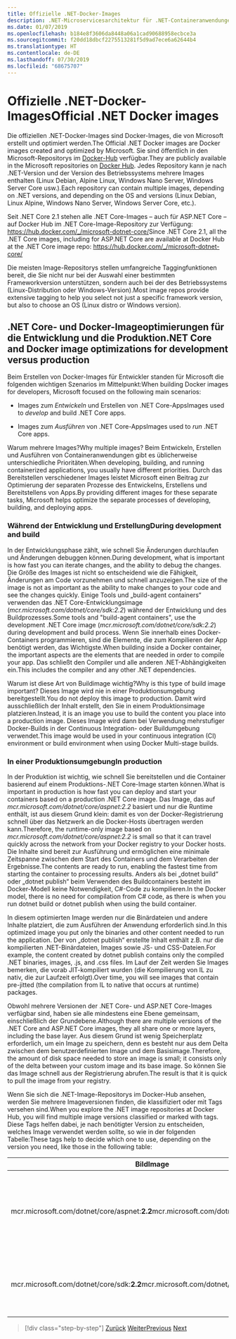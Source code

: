 ```yaml
---
title: Offizielle .NET-Docker-Images
description: .NET-Microservicesarchitektur für .NET-Containeranwendungen | Offizielle .NET-Docker-Images
ms.date: 01/07/2019
ms.openlocfilehash: b184e8f3606da8448a06a1cad90688958ecbce3a
ms.sourcegitcommit: f20dd18dbcf2275513281f5d9ad7ece6a62644b4
ms.translationtype: HT
ms.contentlocale: de-DE
ms.lasthandoff: 07/30/2019
ms.locfileid: "68675707"
---
```

# <a name="official-net-docker-images"></a><span data-ttu-id="e86d1-103">Offizielle .NET-Docker-Images</span><span class="sxs-lookup"><span data-stu-id="e86d1-103">Official .NET Docker images</span></span>

<span data-ttu-id="e86d1-104">Die offiziellen .NET-Docker-Images sind Docker-Images, die von Microsoft erstellt und optimiert werden.</span><span class="sxs-lookup"><span data-stu-id="e86d1-104">The Official .NET Docker images are Docker images created and optimized by Microsoft.</span></span> <span data-ttu-id="e86d1-105">Sie sind öffentlich in den Microsoft-Repositorys im [Docker-Hub](https://hub.docker.com/u/microsoft/) verfügbar.</span><span class="sxs-lookup"><span data-stu-id="e86d1-105">They are publicly available in the Microsoft repositories on [Docker Hub](https://hub.docker.com/u/microsoft/).</span></span> <span data-ttu-id="e86d1-106">Jedes Repository kann je nach .NET-Version und der Version des Betriebssystems mehrere Images enthalten (Linux Debian, Alpine Linux, Windows Nano Server, Windows Server Core usw.).</span><span class="sxs-lookup"><span data-stu-id="e86d1-106">Each repository can contain multiple images, depending on .NET versions, and depending on the OS and versions (Linux Debian, Linux Alpine, Windows Nano Server, Windows Server Core, etc.).</span></span>

<span data-ttu-id="e86d1-107">Seit .NET Core 2.1 stehen alle .NET Core-Images – auch für ASP.NET Core – auf Docker Hub im .NET Core-Image-Repository zur Verfügung: https://hub.docker.com/_/microsoft-dotnet-core/</span><span class="sxs-lookup"><span data-stu-id="e86d1-107">Since .NET Core 2.1, all the .NET Core images, including for ASP.NET Core are available at Docker Hub at the .NET Core image repo: https://hub.docker.com/_/microsoft-dotnet-core/</span></span>

<span data-ttu-id="e86d1-108">Die meisten Image-Repositorys stellen umfangreiche Taggingfunktionen bereit, die Sie nicht nur bei der Auswahl einer bestimmten Frameworkversion unterstützen, sondern auch bei der des Betriebssystems (Linux-Distribution oder Windows-Version).</span><span class="sxs-lookup"><span data-stu-id="e86d1-108">Most image repos provide extensive tagging to help you select not just a specific framework version, but also to choose an OS (Linux distro or Windows version).</span></span>

## <a name="net-core-and-docker-image-optimizations-for-development-versus-production"></a><span data-ttu-id="e86d1-109">.NET Core- und Docker-Imageoptimierungen für die Entwicklung und die Produktion</span><span class="sxs-lookup"><span data-stu-id="e86d1-109">.NET Core and Docker image optimizations for development versus production</span></span>

<span data-ttu-id="e86d1-110">Beim Erstellen von Docker-Images für Entwickler standen für Microsoft die folgenden wichtigen Szenarios im Mittelpunkt:</span><span class="sxs-lookup"><span data-stu-id="e86d1-110">When building Docker images for developers, Microsoft focused on the following main scenarios:</span></span>

- <span data-ttu-id="e86d1-111">Images zum *Entwickeln* und Erstellen von .NET Core-Apps</span><span class="sxs-lookup"><span data-stu-id="e86d1-111">Images used to *develop* and build .NET Core apps.</span></span>

- <span data-ttu-id="e86d1-112">Images zum *Ausführen* von .NET Core-Apps</span><span class="sxs-lookup"><span data-stu-id="e86d1-112">Images used to *run* .NET Core apps.</span></span>

<span data-ttu-id="e86d1-113">Warum mehrere Images?</span><span class="sxs-lookup"><span data-stu-id="e86d1-113">Why multiple images?</span></span> <span data-ttu-id="e86d1-114">Beim Entwickeln, Erstellen und Ausführen von Containeranwendungen gibt es üblicherweise unterschiedliche Prioritäten.</span><span class="sxs-lookup"><span data-stu-id="e86d1-114">When developing, building, and running containerized applications, you usually have different priorities.</span></span> <span data-ttu-id="e86d1-115">Durch das Bereitstellen verschiedener Images leistet Microsoft einen Beitrag zur Optimierung der separaten Prozesse des Entwickelns, Erstellens und Bereitstellens von Apps.</span><span class="sxs-lookup"><span data-stu-id="e86d1-115">By providing different images for these separate tasks, Microsoft helps optimize the separate processes of developing, building, and deploying apps.</span></span>

### <a name="during-development-and-build"></a><span data-ttu-id="e86d1-116">Während der Entwicklung und Erstellung</span><span class="sxs-lookup"><span data-stu-id="e86d1-116">During development and build</span></span>

<span data-ttu-id="e86d1-117">In der Entwicklungsphase zählt, wie schnell Sie Änderungen durchlaufen und Änderungen debuggen können.</span><span class="sxs-lookup"><span data-stu-id="e86d1-117">During development, what is important is how fast you can iterate changes, and the ability to debug the changes.</span></span> <span data-ttu-id="e86d1-118">Die Größe des Images ist nicht so entscheidend wie die Fähigkeit, Änderungen am Code vorzunehmen und schnell anzuzeigen.</span><span class="sxs-lookup"><span data-stu-id="e86d1-118">The size of the image is not as important as the ability to make changes to your code and see the changes quickly.</span></span> <span data-ttu-id="e86d1-119">Einige Tools und „build-agent containers“ verwenden das .NET Core-Entwicklungsimage (*mcr.microsoft.com/dotnet/core/sdk:2.2*) während der Entwicklung und des Buildprozesses.</span><span class="sxs-lookup"><span data-stu-id="e86d1-119">Some tools and "build-agent containers", use the development .NET Core image (*mcr.microsoft.com/dotnet/core/sdk:2.2*) during development and build process.</span></span> <span data-ttu-id="e86d1-120">Wenn Sie innerhalb eines Docker-Containers programmieren, sind die Elemente, die zum Kompilieren der App benötigt werden, das Wichtigste.</span><span class="sxs-lookup"><span data-stu-id="e86d1-120">When building inside a Docker container, the important aspects are the elements that are needed in order to compile your app.</span></span> <span data-ttu-id="e86d1-121">Das schließt den Compiler und alle anderen .NET-Abhängigkeiten ein.</span><span class="sxs-lookup"><span data-stu-id="e86d1-121">This includes the compiler and any other .NET dependencies.</span></span>

<span data-ttu-id="e86d1-122">Warum ist diese Art von Buildimage wichtig?</span><span class="sxs-lookup"><span data-stu-id="e86d1-122">Why is this type of build image important?</span></span> <span data-ttu-id="e86d1-123">Dieses Image wird nie in einer Produktionsumgebung bereitgestellt.</span><span class="sxs-lookup"><span data-stu-id="e86d1-123">You do not deploy this image to production.</span></span> <span data-ttu-id="e86d1-124">Damit wird ausschließlich der Inhalt erstellt, den Sie in einem Produktionsimage platzieren.</span><span class="sxs-lookup"><span data-stu-id="e86d1-124">Instead, it is an image you use to build the content you place into a production image.</span></span> <span data-ttu-id="e86d1-125">Dieses Image wird dann bei Verwendung mehrstufiger Docker-Builds in der Continuous Integration- oder Buildumgebung verwendet.</span><span class="sxs-lookup"><span data-stu-id="e86d1-125">This image would be used in your continuous integration (CI) environment or build environment when using Docker Multi-stage builds.</span></span>

### <a name="in-production"></a><span data-ttu-id="e86d1-126">In einer Produktionsumgebung</span><span class="sxs-lookup"><span data-stu-id="e86d1-126">In production</span></span>

<span data-ttu-id="e86d1-127">In der Produktion ist wichtig, wie schnell Sie bereitstellen und die Container basierend auf einem Produktions-.NET Core-Image starten können.</span><span class="sxs-lookup"><span data-stu-id="e86d1-127">What is important in production is how fast you can deploy and start your containers based on a production .NET Core image.</span></span> <span data-ttu-id="e86d1-128">Das Image, das auf *mcr.microsoft.com/dotnet/core/aspnet:2.2* basiert und nur die Runtime enthält, ist aus diesem Grund klein: damit es von der Docker-Registrierung schnell über das Netzwerk an die Docker-Hosts übertragen werden kann.</span><span class="sxs-lookup"><span data-stu-id="e86d1-128">Therefore, the runtime-only image based on *mcr.microsoft.com/dotnet/core/aspnet:2.2* is small so that it can travel quickly across the network from your Docker registry to your Docker hosts.</span></span> <span data-ttu-id="e86d1-129">Die Inhalte sind bereit zur Ausführung und ermöglichen eine minimale Zeitspanne zwischen dem Start des Containers und dem Verarbeiten der Ergebnisse.</span><span class="sxs-lookup"><span data-stu-id="e86d1-129">The contents are ready to run, enabling the fastest time from starting the container to processing results.</span></span> <span data-ttu-id="e86d1-130">Anders als bei „dotnet build“ oder „dotnet publish“ beim Verwenden des Buildcontainers besteht im Docker-Modell keine Notwendigkeit, C\#-Code zu kompilieren.</span><span class="sxs-lookup"><span data-stu-id="e86d1-130">In the Docker model, there is no need for compilation from C\# code, as there is when you run dotnet build or dotnet publish when using the build container.</span></span>

<span data-ttu-id="e86d1-131">In diesem optimierten Image werden nur die Binärdateien und andere Inhalte platziert, die zum Ausführen der Anwendung erforderlich sind.</span><span class="sxs-lookup"><span data-stu-id="e86d1-131">In this optimized image you put only the binaries and other content needed to run the application.</span></span> <span data-ttu-id="e86d1-132">Der von „dotnet publish“ erstellte Inhalt enthält z.B. nur die kompilierten .NET-Binärdateien, Images sowie JS- und CSS-Dateien.</span><span class="sxs-lookup"><span data-stu-id="e86d1-132">For example, the content created by dotnet publish contains only the compiled .NET binaries, images, .js, and .css files.</span></span> <span data-ttu-id="e86d1-133">Im Lauf der Zeit werden Sie Images bemerken, die vorab JIT-kompiliert wurden (die Kompilierung von IL zu nativ, die zur Laufzeit erfolgt).</span><span class="sxs-lookup"><span data-stu-id="e86d1-133">Over time, you will see images that contain pre-jitted (the compilation from IL to native that occurs at runtime) packages.</span></span>

<span data-ttu-id="e86d1-134">Obwohl mehrere Versionen der .NET Core- und ASP.NET Core-Images verfügbar sind, haben sie alle mindestens eine Ebene gemeinsam, einschließlich der Grundebene.</span><span class="sxs-lookup"><span data-stu-id="e86d1-134">Although there are multiple versions of the .NET Core and ASP.NET Core images, they all share one or more layers, including the base layer.</span></span> <span data-ttu-id="e86d1-135">Aus diesem Grund ist wenig Speicherplatz erforderlich, um ein Image zu speichern, denn es besteht nur aus dem Delta zwischen dem benutzerdefinierten Image und dem Basisimage.</span><span class="sxs-lookup"><span data-stu-id="e86d1-135">Therefore, the amount of disk space needed to store an image is small; it consists only of the delta between your custom image and its base image.</span></span> <span data-ttu-id="e86d1-136">So können Sie das Image schnell aus der Registrierung abrufen.</span><span class="sxs-lookup"><span data-stu-id="e86d1-136">The result is that it is quick to pull the image from your registry.</span></span>

<span data-ttu-id="e86d1-137">Wenn Sie sich die .NET-Image-Repositorys im Docker-Hub ansehen, werden Sie mehrere Imageversionen finden, die klassifiziert oder mit Tags versehen sind.</span><span class="sxs-lookup"><span data-stu-id="e86d1-137">When you explore the .NET image repositories at Docker Hub, you will find multiple image versions classified or marked with tags.</span></span> <span data-ttu-id="e86d1-138">Diese Tags helfen dabei, je nach benötigter Version zu entscheiden, welches Image verwendet werden sollte, so wie in der folgenden Tabelle:</span><span class="sxs-lookup"><span data-stu-id="e86d1-138">These tags help to decide which one to use, depending on the version you need, like those in the following table:</span></span>

| <span data-ttu-id="e86d1-139">Bild</span><span class="sxs-lookup"><span data-stu-id="e86d1-139">Image</span></span>                                       | <span data-ttu-id="e86d1-140">Kommentare</span><span class="sxs-lookup"><span data-stu-id="e86d1-140">Comments</span></span>                                                                                          |
| ------------------------------------------- | ------------------------------------------------------------------------------------------------- |
| <span data-ttu-id="e86d1-141">mcr.microsoft.com/dotnet/core/aspnet:**2.2**</span><span class="sxs-lookup"><span data-stu-id="e86d1-141">mcr.microsoft.com/dotnet/core/aspnet:**2.2**</span></span> | <span data-ttu-id="e86d1-142">ASP.NET Core mit Optimierungen nur für die Runtime und ASP.NET Core unter Linux und Windows (Mehrfacharchitektur)</span><span class="sxs-lookup"><span data-stu-id="e86d1-142">ASP.NET Core, with runtime only and ASP.NET Core optimizations, on Linux and Windows (multi-arch)</span></span> |
| <span data-ttu-id="e86d1-143">mcr.microsoft.com/dotnet/core/sdk:**2.2**</span><span class="sxs-lookup"><span data-stu-id="e86d1-143">mcr.microsoft.com/dotnet/core/sdk:**2.2**</span></span>    | <span data-ttu-id="e86d1-144">.NET Core mit enthaltenen SDKs unter Linux und Windows (Mehrfacharchitektur)</span><span class="sxs-lookup"><span data-stu-id="e86d1-144">.NET Core, with SDKs included, on Linux and Windows (multi-arch)</span></span>                                  |

> [!div class="step-by-step"]
> <span data-ttu-id="e86d1-145">[Zurück](net-container-os-targets.md)
> [Weiter](../architect-microservice-container-applications/index.md)</span><span class="sxs-lookup"><span data-stu-id="e86d1-145">[Previous](net-container-os-targets.md)
[Next](../architect-microservice-container-applications/index.md)</span></span>
